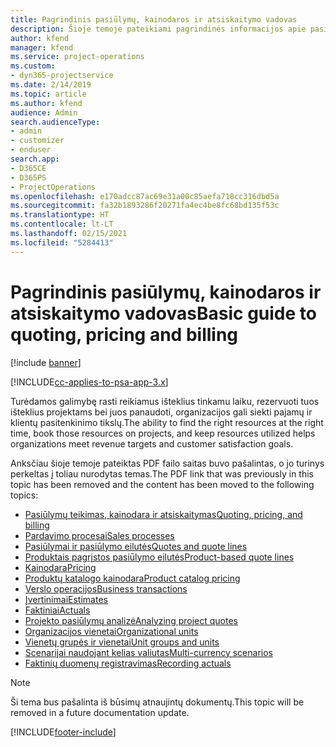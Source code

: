 ```yaml
---
title: Pagrindinis pasiūlymų, kainodaros ir atsiskaitymo vadovas
description: Šioje temoje pateikiami pagrindinės informacijos apie pasiūlymų teikimą, kainodarą ir atsiskaitymą naudojant „Project Service Automation“ saitai.
author: kfend
manager: kfend
ms.service: project-operations
ms.custom:
- dyn365-projectservice
ms.date: 2/14/2019
ms.topic: article
ms.author: kfend
audience: Admin
search.audienceType:
- admin
- customizer
- enduser
search.app:
- D365CE
- D365PS
- ProjectOperations
ms.openlocfilehash: e170adcc87ac69e31a00c85aefa718cc316dbd5a
ms.sourcegitcommit: fa32b1893286f20271fa4ec4be8fc68bd135f53c
ms.translationtype: HT
ms.contentlocale: lt-LT
ms.lasthandoff: 02/15/2021
ms.locfileid: "5284413"
---
```

# <a name="basic-guide-to-quoting-pricing-and-billing"></a><span data-ttu-id="062eb-103">Pagrindinis pasiūlymų, kainodaros ir atsiskaitymo vadovas</span><span class="sxs-lookup"><span data-stu-id="062eb-103">Basic guide to quoting, pricing and billing</span></span>

[!include [banner](../../includes/psa-now-project-operations.md)]

[!INCLUDE[cc-applies-to-psa-app-3.x](../../includes/cc-applies-to-psa-app-3x.md)]

<span data-ttu-id="062eb-104">Turėdamos galimybę rasti reikiamus išteklius tinkamu laiku, rezervuoti tuos išteklius projektams bei juos panaudoti, organizacijos gali siekti pajamų ir klientų pasitenkinimo tikslų.</span><span class="sxs-lookup"><span data-stu-id="062eb-104">The ability to find the right resources at the right time, book those resources on projects, and keep resources utilized helps organizations meet revenue targets and customer satisfaction goals.</span></span> 

<span data-ttu-id="062eb-105">Anksčiau šioje temoje pateiktas PDF failo saitas buvo pašalintas, o jo turinys perkeltas į toliau nurodytas temas.</span><span class="sxs-lookup"><span data-stu-id="062eb-105">The PDF link that was previously in this topic has been removed and the content has been moved to the following topics:</span></span>

- [<span data-ttu-id="062eb-106">Pasiūlymų teikimas, kainodara ir atsiskaitymas</span><span class="sxs-lookup"><span data-stu-id="062eb-106">Quoting, pricing, and billing</span></span>](../quote-bill-price.md)
- [<span data-ttu-id="062eb-107">Pardavimo procesai</span><span class="sxs-lookup"><span data-stu-id="062eb-107">Sales processes</span></span>](../basic-sales-process.md)
- [<span data-ttu-id="062eb-108">Pasiūlymai ir pasiūlymo eilutės</span><span class="sxs-lookup"><span data-stu-id="062eb-108">Quotes and quote lines</span></span>](../basic-quote-lines.md)
- [<span data-ttu-id="062eb-109">Produktais pagrįstos pasiūlymo eilutės</span><span class="sxs-lookup"><span data-stu-id="062eb-109">Product-based quote lines</span></span>](../product-based-quote-lines.md)
- [<span data-ttu-id="062eb-110">Kainodara</span><span class="sxs-lookup"><span data-stu-id="062eb-110">Pricing</span></span>](../basic-pricing.md)
- [<span data-ttu-id="062eb-111">Produktų katalogo kainodara</span><span class="sxs-lookup"><span data-stu-id="062eb-111">Product catalog pricing</span></span>](../product-catalog-pricing.md)
- [<span data-ttu-id="062eb-112">Verslo operacijos</span><span class="sxs-lookup"><span data-stu-id="062eb-112">Business transactions</span></span>](../basic-business-transactions.md)
- [<span data-ttu-id="062eb-113">Įvertinimai</span><span class="sxs-lookup"><span data-stu-id="062eb-113">Estimates</span></span>](../estimates.md)
- [<span data-ttu-id="062eb-114">Faktiniai</span><span class="sxs-lookup"><span data-stu-id="062eb-114">Actuals</span></span>](../actuals.md)
- [<span data-ttu-id="062eb-115">Projekto pasiūlymų analizė</span><span class="sxs-lookup"><span data-stu-id="062eb-115">Analyzing project quotes</span></span>](../basic-analyzing-quotes.md)
- [<span data-ttu-id="062eb-116">Organizacijos vienetai</span><span class="sxs-lookup"><span data-stu-id="062eb-116">Organizational units</span></span>](../advanced-organizational.md)
- [<span data-ttu-id="062eb-117">Vienetų grupės ir vienetai</span><span class="sxs-lookup"><span data-stu-id="062eb-117">Unit groups and units</span></span>](../advanced-units.md)
- [<span data-ttu-id="062eb-118">Scenarijai naudojant kelias valiutas</span><span class="sxs-lookup"><span data-stu-id="062eb-118">Multi-currency scenarios</span></span>](../advanced-currency.md)
- [<span data-ttu-id="062eb-119">Faktinių duomenų registravimas</span><span class="sxs-lookup"><span data-stu-id="062eb-119">Recording actuals</span></span>](../advanced-actuals.md)

> [!NOTE]
> <span data-ttu-id="062eb-120">Ši tema bus pašalinta iš būsimų atnaujintų dokumentų.</span><span class="sxs-lookup"><span data-stu-id="062eb-120">This topic will be removed in a future documentation update.</span></span> 


[!INCLUDE[footer-include](../../includes/footer-banner.md)]